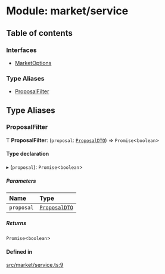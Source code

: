 # Module: market/service

## Table of contents

### Interfaces

- [MarketOptions](../interfaces/market_service.MarketOptions)

### Type Aliases

- [ProposalFilter](market_service#proposalfilter)

## Type Aliases

### ProposalFilter

Ƭ **ProposalFilter**: (`proposal`: [`ProposalDTO`](../interfaces/market_proposal.ProposalDTO)) => `Promise`\<`boolean`\>

#### Type declaration

▸ (`proposal`): `Promise`\<`boolean`\>

##### Parameters

| Name | Type |
| :------ | :------ |
| `proposal` | [`ProposalDTO`](../interfaces/market_proposal.ProposalDTO) |

##### Returns

`Promise`\<`boolean`\>

#### Defined in

[src/market/service.ts:9](https://github.com/golemfactory/golem-js/blob/614ea72/src/market/service.ts#L9)
